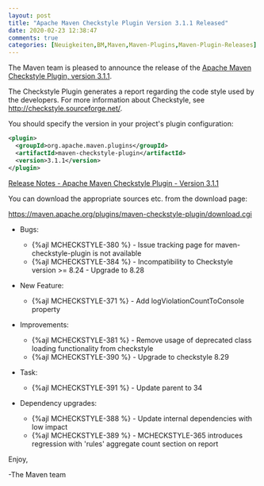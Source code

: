 ```yaml
---
layout: post
title: "Apache Maven Checkstyle Plugin Version 3.1.1 Released"
date: 2020-02-23 12:38:47
comments: true
categories: [Neuigkeiten,BM,Maven,Maven-Plugins,Maven-Plugin-Releases]
---
```

The Maven team is pleased to announce the release of the 
[Apache Maven Checkstyle Plugin, version 3.1.1](http://maven.apache.org/plugins/maven-checkstyle-plugin/).

The Checkstyle Plugin generates a report regarding the code style used by the
developers. For more information about Checkstyle, see
http://checkstyle.sourceforge.net/.

You should specify the version in your project's plugin configuration:

``` xml
<plugin>
  <groupId>org.apache.maven.plugins</groupId>
  <artifactId>maven-checkstyle-plugin</artifactId>
  <version>3.1.1</version>
</plugin>
``` 

<!-- more -->

[Release Notes - Apache Maven Checkstyle Plugin - Version 3.1.1](https://issues.apache.org/jira/secure/ReleaseNote.jspa?projectId=12317223&version=12345558)

You can download the appropriate sources etc. from the download page:

https://maven.apache.org/plugins/maven-checkstyle-plugin/download.cgi

* Bugs:

  * {%ajl MCHECKSTYLE-380 %} - Issue tracking page for maven-checkstyle-plugin is not available
  * {%ajl MCHECKSTYLE-384 %} - Incompatibility to Checkstyle version >= 8.24 - Upgrade to 8.28


* New Feature:

  * {%ajl MCHECKSTYLE-371 %} - Add logViolationCountToConsole property


* Improvements:

  * {%ajl MCHECKSTYLE-381 %} - Remove usage of deprecated class loading functionality from checkstyle
  * {%ajl MCHECKSTYLE-390 %} - Upgrade to checkstyle 8.29


* Task:

  * {%ajl MCHECKSTYLE-391 %} - Update parent to 34
  

* Dependency upgrades:

  * {%ajl MCHECKSTYLE-388 %} - Update internal dependencies with low impact
  * {%ajl MCHECKSTYLE-389 %} - MCHECKSTYLE-365 introduces regression with 'rules' aggregate count section on report

Enjoy,

-The Maven team

